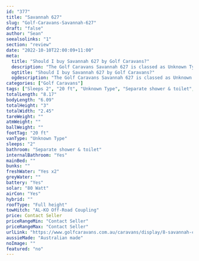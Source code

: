 ```yaml
---
id: "377"
title: "Savannah 627"
slug: "Golf-Caravans-Savannah-627"
draft: "false"
author: "Sean"
seealsolinks: "1"
section: "review"
date: "2022-10-10T22:00:09+11:00"
meta:
  title: "Should I buy Savannah 627 by Golf Caravans?"
  description: "The Golf Caravans Savannah 627 is classed as Unknown Type, and sleeps 2 people. It is Australian made and comes in at 20 ft. It generally has Separate shower & toilet."
  ogtitle: "Should I buy Savannah 627 by Golf Caravans?"
  ogdescription: "The Golf Caravans Savannah 627 is classed as Unknown Type, and sleeps 2 people. It is Australian made and comes in at 20 ft. It generally has Separate shower & toilet."
categories: ["Golf Caravans"]
tags: ["Sleeps 2", "20 ft", "Unknown Type", "Separate shower & toilet", "Full height", "Price Unknown", "Australian made"]
totalLength: "8.17"
bodyLength: "6.09"
totalHeight: "3"
totalWidth: "2.45"
tareWeight: ""
atmWeight: ""
ballWeight: ""
footTag: "20 ft"
vanType: "Unknown Type"
sleeps: "2"
bathroom: "Separate shower & toilet"
internalBathroom: "Yes"
mainBed: ""
bunks: ""
freshWater: "Yes x2"
greyWater: ""
battery: "Yes"
solar: "80 Watt"
airCon: "Yes"
hybrid: ""
roofType: "Full height"
towHitch: "AL-KO Off-Road Coupling"
price: Contact Seller
priceRangeMin: "Contact Seller"
priceRangeMax: "Contact Seller"
urlLink: "https://www.golfcaravans.com.au/caravans/display/8-savannah-caravan-range-/"
aussieMade: "Australian made"
noImage: ""
featured: "no"
---
```

